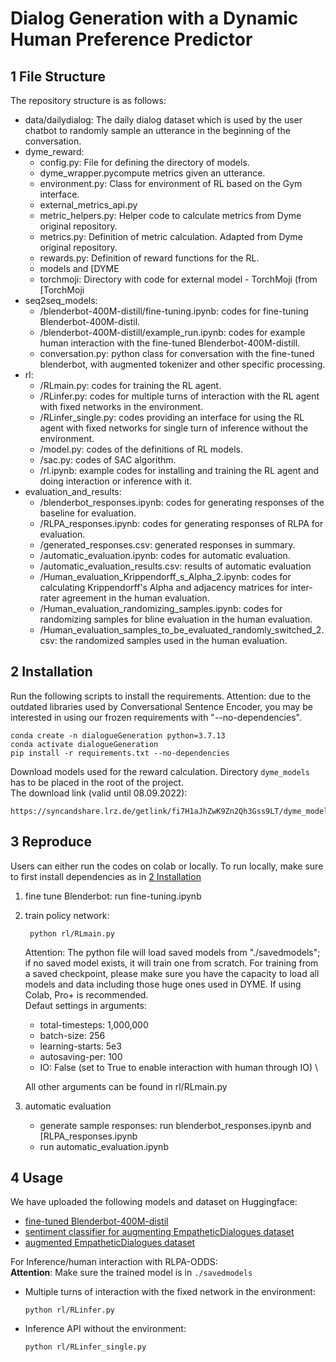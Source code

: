 # Dialog Generation with a Dynamic Human Preference Predictor



## 1 File Structure
The repository structure is as follows:
- data/dailydialog: The daily dialog dataset which is used by the user chatbot to randomly sample an utterance in the beginning of the conversation.
- dyme_reward:  
  - config.py: File for defining the directory of models.
  - dyme_wrapper.pycompute metrics given an utterance.
  - environment.py: Class for environment of RL based on the Gym interface.
  - external_metrics_api.py
  - metric_helpers.py: Helper code to calculate metrics from Dyme original repository.
  - metrics.py: Definition of metric calculation. Adapted from Dyme original repository.
  - rewards.py: Definition of reward functions for the RL. 
  - models and [DYME
  - torchmoji: Directory with code for external model - TorchMoji (from [TorchMoji
- seq2seq_models: 
  - /blenderbot-400M-distill/fine-tuning.ipynb: codes for fine-tuning Blenderbot-400M-distil.
  - /blenderbot-400M-distill/example_run.ipynb: codes for example human interaction with the fine-tuned Blenderbot-400M-distill.
  - conversation.py: python class for conversation with the fine-tuned blenderbot, with augmented tokenizer and other specific processing.
- rl:
  - /RLmain.py: codes for training the RL agent.
  - /RLinfer.py: codes for multiple turns of interaction with the RL agent with fixed networks in the environment.
  - /RLinfer_single.py: codes providing an interface for using the RL agent with fixed networks for single turn of inference without the environment.
  - /model.py: codes of the definitions of RL models.
  - /sac.py: codes of SAC algorithm.
  - /rl.ipynb: example codes for installing and training the RL agent and doing interaction or inference with it.
- evaluation_and_results:
  - /blenderbot_responses.ipynb: codes for generating responses of the baseline for evaluation.
  - /RLPA_responses.ipynb: codes for generating responses of RLPA for evaluation.
  - /generated_responses.csv: generated responses in summary.
  - /automatic_evaluation.ipynb: codes for automatic evaluation.
  - /automatic_evaluation_results.csv: results of automatic evaluation
  - /Human_evaluation_Krippendorff_s_Alpha_2.ipynb: codes for calculating Krippendorff's Alpha and adjacency matrices for inter-rater agreement in the human evaluation.
  - /Human_evaluation_randomizing_samples.ipynb: codes for randomizing samples for bline evaluation in the human evaluation.
  - /Human_evaluation_samples_to_be_evaluated_randomly_switched_2.csv: the randomized samples used in the human evaluation.

## 2 Installation <a name="sec2"></a>
Run the following scripts to install the requirements. Attention: due to the outdated libraries used by Conversational Sentence Encoder, you may be interested in using our frozen requirements with "--no-dependencies". 
```commandline
conda create -n dialogueGeneration python=3.7.13
conda activate dialogueGeneration
pip install -r requirements.txt --no-dependencies
```

Download models used for the reward calculation. Directory `dyme_models` has to be placed in the root of the project.\
The download link (valid until 08.09.2022): 
```
https://syncandshare.lrz.de/getlink/fi7H1aJhZwK9Zn2Qh3Gss9LT/dyme_models
```

## 3 Reproduce
Users can either run the codes on colab or locally. To run locally, make sure to first install dependencies as in [2 Installation](#sec2)
1. fine tune Blenderbot: run fine-tuning.ipynb
2. train policy network:
   ```commandline
    python rl/RLmain.py
   ```
    Attention: The python file will load saved models from "./savedmodels"; if no saved model exists, it will train one from scratch. For training from a saved checkpoint, please make sure you have the capacity to load all models and data including those huge ones used in DYME. If using Colab, Pro+ is recommended. \
    Defaut settings in arguments: 
    
    - total-timesteps: 1,000,000
    - batch-size: 256
    - learning-starts: 5e3
    - autosaving-per: 100
    - IO: False (set to True to enable interaction with human through IO) \

    All other arguments can be found in rl/RLmain.py

3. automatic evaluation
   - generate sample responses: run blenderbot_responses.ipynb and [RLPA_responses.ipynb
   - run  automatic_evaluation.ipynb

## 4 Usage
  We have uploaded the following models and dataset on Huggingface:
  - [fine-tuned Blenderbot-400M-distil](https://huggingface.co/Adapting/dialogue_agent_nlplab2022)
  - [sentiment classifier for augmenting EmpatheticDialogues dataset](https://huggingface.co/Adapting/comfort_congratulations_neutral-classifier)
  - [augmented EmpatheticDialogues dataset](https://huggingface.co/datasets/Adapting/empathetic_dialogues_with_special_tokens)
  
  For Inference/human interaction with RLPA-ODDS:\
  **Attention**: Make sure the trained model is in `./savedmodels`
  - Multiple turns of interaction with the fixed network in the environment:
     ```commandline
     python rl/RLinfer.py
     ```
  - Inference API without the environment:
    ```commandline
    python rl/RLinfer_single.py
    ```
  
